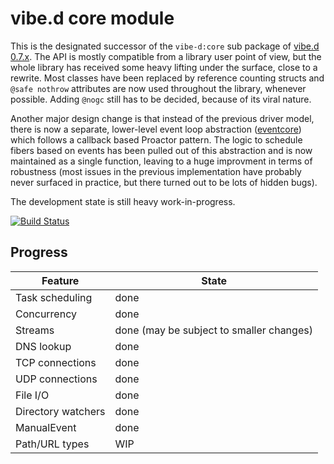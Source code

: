 vibe.d core module
==================

This is the designated successor of the `vibe-d:core` sub package of [vibe.d 0.7.x](https://github.com/rejectedsoftware/vibe.d.git). The API is mostly compatible from a library user point of view, but the whole library has received some heavy lifting under the surface, close to a rewrite. Most classes have been replaced by reference counting structs and `@safe nothrow` attributes are now used throughout the library, whenever possible. Adding `@nogc` still has to be decided, because of its viral nature.

Another major design change is that instead of the previous driver model, there is now a separate, lower-level event loop abstraction ([eventcore](https://github.com/vibe-d/eventcore.git)) which follows a callback based Proactor pattern. The logic to schedule fibers based on events has been pulled out of this abstraction and is now maintained as a single function, leaving to a huge improvment in terms of robustness (most issues in the previous implementation have probably never surfaced in practice, but there turned out to be lots of hidden bugs).

The development state is still heavy work-in-progress.

[![Build Status](https://travis-ci.org/vibe-d/vibe-core.svg?branch=master)](https://travis-ci.org/vibe-d/vibe-core)


Progress
--------

Feature             | State
--------------------|---------
Task scheduling     | done
Concurrency         | done
Streams             | done (may be subject to smaller changes)
DNS lookup          | done
TCP connections     | done
UDP connections     | done
File I/O            | done
Directory watchers  | done
ManualEvent         | done
Path/URL types      | WIP
